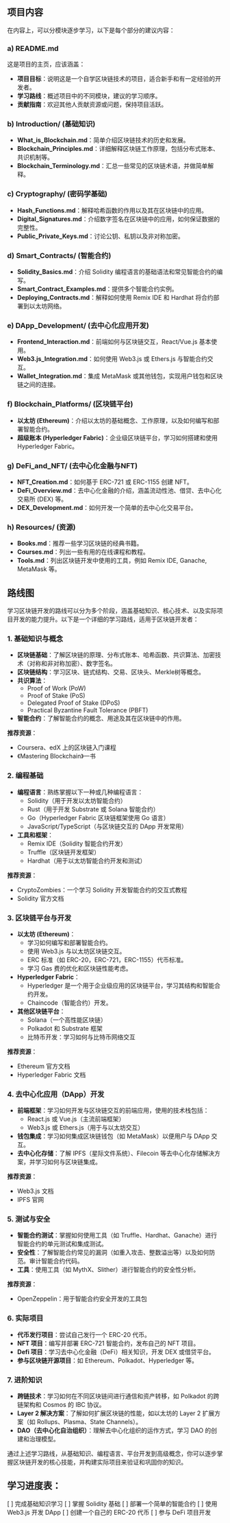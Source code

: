 ## 项目内容
在内容上，可以分模块逐步学习，以下是每个部分的建议内容：

### a) README.md
这是项目的主页，应该涵盖：
- **项目目标**：说明这是一个自学区块链技术的项目，适合新手和有一定经验的开发者。
- **学习路线**：概述项目中的不同模块，建议的学习顺序。
- **贡献指南**：欢迎其他人贡献资源或问题，保持项目活跃。

### b) Introduction/ (基础知识)
- **What_is_Blockchain.md**：简单介绍区块链技术的历史和发展。
- **Blockchain_Principles.md**：详细解释区块链工作原理，包括分布式账本、共识机制等。
- **Blockchain_Terminology.md**：汇总一些常见的区块链术语，并做简单解释。

### c) Cryptography/ (密码学基础)
- **Hash_Functions.md**：解释哈希函数的作用以及其在区块链中的应用。
- **Digital_Signatures.md**：介绍数字签名在区块链中的应用，如何保证数据的完整性。
- **Public_Private_Keys.md**：讨论公钥、私钥以及非对称加密。

### d) Smart_Contracts/ (智能合约)
- **Solidity_Basics.md**：介绍 Solidity 编程语言的基础语法和常见智能合约的编写。
- **Smart_Contract_Examples.md**：提供多个智能合约实例。
- **Deploying_Contracts.md**：解释如何使用 Remix IDE 和 Hardhat 将合约部署到以太坊网络。

### e) DApp_Development/ (去中心化应用开发)
- **Frontend_Interaction.md**：前端如何与区块链交互，React/Vue.js 基本使用。
- **Web3.js_Integration.md**：如何使用 Web3.js 或 Ethers.js 与智能合约交互。
- **Wallet_Integration.md**：集成 MetaMask 或其他钱包，实现用户钱包和区块链之间的连接。

### f) Blockchain_Platforms/ (区块链平台)
- **以太坊 (Ethereum)**：介绍以太坊的基础概念、工作原理，以及如何编写和部署智能合约。
- **超级账本 (Hyperledger Fabric)**：企业级区块链平台，学习如何搭建和使用 Hyperledger Fabric。

### g) DeFi_and_NFT/ (去中心化金融与NFT)
- **NFT_Creation.md**：如何基于 ERC-721 或 ERC-1155 创建 NFT。
- **DeFi_Overview.md**：去中心化金融的介绍，涵盖流动性池、借贷、去中心化交易所 (DEX) 等。
- **DEX_Development.md**：如何开发一个简单的去中心化交易平台。

### h) Resources/ (资源)
- **Books.md**：推荐一些学习区块链的经典书籍。
- **Courses.md**：列出一些有用的在线课程和教程。
- **Tools.md**：列出区块链开发中使用的工具，例如 Remix IDE, Ganache, MetaMask 等。



## 路线图

学习区块链开发的路线可以分为多个阶段，涵盖基础知识、核心技术、以及实际项目开发的能力提升。以下是一个详细的学习路线，适用于区块链开发者：

### 1. 基础知识与概念
- **区块链基础**：了解区块链的原理、分布式账本、哈希函数、共识算法、加密技术（对称和非对称加密）、数字签名。
- **区块链结构**：学习区块、链式结构、交易、区块头、Merkle树等概念。
- **共识算法**：
  - Proof of Work (PoW)
  - Proof of Stake (PoS)
  - Delegated Proof of Stake (DPoS)
  - Practical Byzantine Fault Tolerance (PBFT)
- **智能合约**：了解智能合约的概念、用途及其在区块链中的作用。

**推荐资源**：
- Coursera、edX 上的区块链入门课程
- 《Mastering Blockchain》一书

### 2. 编程基础
- **编程语言**：熟练掌握以下一种或几种编程语言：
  - Solidity（用于开发以太坊智能合约）
  - Rust（用于开发 Substrate 或 Solana 智能合约）
  - Go（Hyperledger Fabric 区块链框架使用 Go 语言）
  - JavaScript/TypeScript（与区块链交互的 DApp 开发常用）
- **工具和框架**：
  - Remix IDE（Solidity 智能合约开发）
  - Truffle（区块链开发框架）
  - Hardhat（用于以太坊智能合约开发和测试）

**推荐资源**：
- CryptoZombies：一个学习 Solidity 开发智能合约的交互式教程
- Solidity 官方文档

### 3. 区块链平台与开发
- **以太坊 (Ethereum)**：
  - 学习如何编写和部署智能合约。
  - 使用 Web3.js 与以太坊区块链交互。
  - ERC 标准（如 ERC-20，ERC-721，ERC-1155）代币标准。
  - 学习 Gas 费的优化和区块链性能考虑。
- **Hyperledger Fabric**：
  - Hyperledger 是一个用于企业级应用的区块链平台，学习其结构和智能合约开发。
  - Chaincode（智能合约）开发。
- **其他区块链平台**：
  - Solana（一个高性能区块链）
  - Polkadot 和 Substrate 框架
  - 比特币开发：学习如何与比特币网络交互

**推荐资源**：
- Ethereum 官方文档
- Hyperledger Fabric 文档

### 4. 去中心化应用（DApp）开发
- **前端框架**：学习如何开发与区块链交互的前端应用，使用的技术栈包括：
  - React.js 或 Vue.js（主流前端框架）
  - Web3.js 或 Ethers.js（用于与以太坊交互）
- **钱包集成**：学习如何集成区块链钱包（如 MetaMask）以便用户与 DApp 交互。
- **去中心化存储**：了解 IPFS（星际文件系统）、Filecoin 等去中心化存储解决方案，并学习如何与区块链集成。

**推荐资源**：
- Web3.js 文档
- IPFS 官网

### 5. 测试与安全
- **智能合约测试**：掌握如何使用工具（如 Truffle、Hardhat、Ganache）进行智能合约的单元测试和集成测试。
- **安全性**：了解智能合约常见的漏洞（如重入攻击、整数溢出等）以及如何防范。审计智能合约代码。
- **工具**：使用工具（如 MythX、Slither）进行智能合约的安全性分析。

**推荐资源**：
- OpenZeppelin：用于智能合约安全开发的工具包

### 6. 实际项目
- **代币发行项目**：尝试自己发行一个 ERC-20 代币。
- **NFT 项目**：编写并部署 ERC-721 智能合约，发布自己的 NFT 项目。
- **Defi 项目**：学习去中心化金融（DeFi）相关知识，开发 DEX 或借贷平台。
- **参与区块链开源项目**：如 Ethereum、Polkadot、Hyperledger 等。

### 7. 进阶知识
- **跨链技术**：学习如何在不同区块链间进行通信和资产转移，如 Polkadot 的跨链架构和 Cosmos 的 IBC 协议。
- **Layer 2 解决方案**：了解如何扩展区块链的性能，如以太坊的 Layer 2 扩展方案（如 Rollups、Plasma、State Channels）。
- **DAO（去中心化自治组织）**：理解去中心化组织的运作方式，学习 DAO 的创建和治理模型。

通过上述学习路线，从基础知识、编程语言、平台开发到高级概念，你可以逐步掌握区块链开发的核心技能，并构建实际项目来验证和巩固你的知识。


## 学习进度表：
[ ] 完成基础知识学习
[ ] 掌握 Solidity 基础
[ ] 部署一个简单的智能合约
[ ] 使用 Web3.js 开发 DApp
[ ] 创建一个自己的 ERC-20 代币
[ ] 参与 DeFi 项目开发